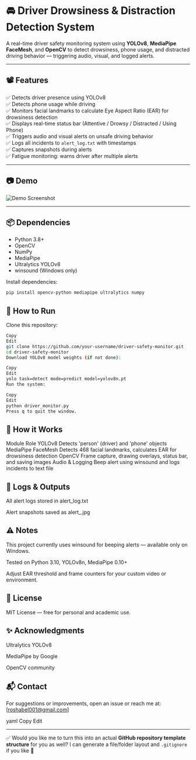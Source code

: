 # 🚘 Driver Drowsiness & Distraction Detection System

A real-time driver safety monitoring system using **YOLOv8**, **MediaPipe FaceMesh**, and **OpenCV** to detect drowsiness, phone usage, and distracted driving behavior — triggering audio, visual, and logged alerts.

---

## 📽️ Features

✅ Detects driver presence using YOLOv8  
✅ Detects phone usage while driving  
✅ Monitors facial landmarks to calculate Eye Aspect Ratio (EAR) for drowsiness detection  
✅ Displays real-time status bar (Attentive / Drowsy / Distracted / Using Phone)  
✅ Triggers audio and visual alerts on unsafe driving behavior  
✅ Logs all incidents to `alert_log.txt` with timestamps  
✅ Captures snapshots during alerts  
✅ Fatigue monitoring: warns driver after multiple alerts

---

## 📷 Demo

![Demo Screenshot]([demo_screenshot.png](https://github.com/AbelPriyakumarP/Driver-Distraction-Detection-System/blob/6ca10c0faf6ea0a5ecff55c895eca96eea1367f2/driver_distraction_detection_system/alert_1751531346.jpg))

---

## 📦 Dependencies

- Python 3.8+
- OpenCV
- NumPy
- MediaPipe
- Ultralytics YOLOv8
- winsound (Windows only)

Install dependencies:

```bash
pip install opencv-python mediapipe ultralytics numpy
```

## 📂 How to Run
Clone this repository:

```bash
Copy
Edit
git clone https://github.com/your-username/driver-safety-monitor.git
cd driver-safety-monitor
Download YOLOv8 model weights (if not done):
```

```bash
Copy
Edit
yolo task=detect mode=predict model=yolov8n.pt
Run the system:
```

```bash
Copy
Edit
python driver_monitor.py
Press q to quit the window.
```

## 📑 How it Works
Module	Role
YOLOv8	Detects 'person' (driver) and 'phone' objects
MediaPipe FaceMesh	Detects 468 facial landmarks, calculates EAR for drowsiness detection
OpenCV	Frame capture, drawing overlays, status bar, and saving images
Audio & Logging	Beep alert using winsound and logs incidents to text file

## 📒 Logs & Outputs
All alert logs stored in alert_log.txt

Alert snapshots saved as alert_<timestamp>.jpg

## ⚠️ Notes
This project currently uses winsound for beeping alerts — available only on Windows.

Tested on Python 3.10, YOLOv8n, MediaPipe 0.10+

Adjust EAR threshold and frame counters for your custom video or environment.

## 📃 License
MIT License — free for personal and academic use.

## ✨ Acknowledgments
Ultralytics YOLOv8

MediaPipe by Google

OpenCV community

## 📬 Contact
For suggestions or improvements, open an issue or reach me at: [roshabel001@gmail.com]

yaml
Copy
Edit

---

✅ Would you like me to turn this into an actual **GitHub repository template structure** for you as well? I can generate a file/folder layout and `.gitignore` if you like 🚀


